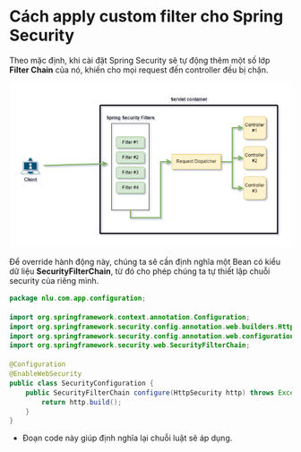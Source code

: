 # Cách apply custom filter cho Spring Security

Theo mặc định, khi cài đặt Spring Security sẽ tự động thêm một số lớp **Filter Chain** của nó, khiến cho mọi request đến controller đều bị chặn.

![img](../images/spring-security.png)

Để override hành động này, chúng ta sẽ cần định nghĩa một Bean có kiểu dữ liệu **SecurityFilterChain**, từ đó cho phép chúng ta tự thiết lập chuỗi security của riêng mình.

```java
package nlu.com.app.configuration;

import org.springframework.context.annotation.Configuration;
import org.springframework.security.config.annotation.web.builders.HttpSecurity;
import org.springframework.security.config.annotation.web.configuration.EnableWebSecurity;
import org.springframework.security.web.SecurityFilterChain;

@Configuration
@EnableWebSecurity
public class SecurityConfiguration {
    public SecurityFilterChain configure(HttpSecurity http) throws Exception {
        return http.build();
    }
}
```
- Đoạn code này giúp định nghĩa lại chuỗi luật sẽ áp dụng.
